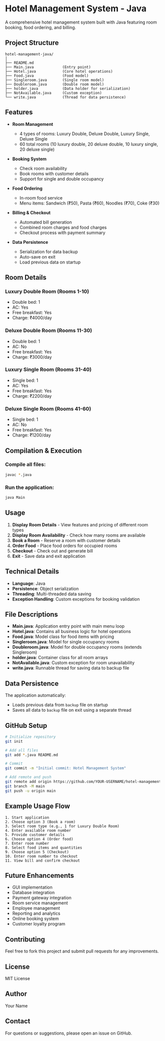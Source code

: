 
# Hotel Management System - Java

A comprehensive hotel management system built with Java featuring room booking, food ordering, and billing.

## Project Structure

```
hotel-management-java/
│
├── README.md
├── Main.java             (Entry point)
├── Hotel.java            (Core hotel operations)
├── Food.java             (Food model)
├── Singleroom.java       (Single room model)
├── Doubleroom.java       (Double room model)
├── holder.java           (Data holder for serialization)
├── NotAvailable.java     (Custom exception)
└── write.java            (Thread for data persistence)
```

## Features

- **Room Management**
  - 4 types of rooms: Luxury Double, Deluxe Double, Luxury Single, Deluxe Single
  - 60 total rooms (10 luxury double, 20 deluxe double, 10 luxury single, 20 deluxe single)
  
- **Booking System**
  - Check room availability
  - Book rooms with customer details
  - Support for single and double occupancy
  
- **Food Ordering**
  - In-room food service
  - Menu items: Sandwich (₹50), Pasta (₹60), Noodles (₹70), Coke (₹30)
  
- **Billing & Checkout**
  - Automated bill generation
  - Combined room charges and food charges
  - Checkout process with payment summary
  
- **Data Persistence**
  - Serialization for data backup
  - Auto-save on exit
  - Load previous data on startup

## Room Details

### Luxury Double Room (Rooms 1-10)
- Double bed: 1
- AC: Yes
- Free breakfast: Yes
- Charge: ₹4000/day

### Deluxe Double Room (Rooms 11-30)
- Double bed: 1
- AC: No
- Free breakfast: Yes
- Charge: ₹3000/day

### Luxury Single Room (Rooms 31-40)
- Single bed: 1
- AC: Yes
- Free breakfast: Yes
- Charge: ₹2200/day

### Deluxe Single Room (Rooms 41-60)
- Single bed: 1
- AC: No
- Free breakfast: Yes
- Charge: ₹1200/day

## Compilation & Execution

### Compile all files:
```bash
javac *.java
```

### Run the application:
```bash
java Main
```

## Usage

1. **Display Room Details** - View features and pricing of different room types
2. **Display Room Availability** - Check how many rooms are available
3. **Book a Room** - Reserve a room with customer details
4. **Order Food** - Place food orders for occupied rooms
5. **Checkout** - Check out and generate bill
6. **Exit** - Save data and exit application

## Technical Details

- **Language**: Java
- **Persistence**: Object serialization
- **Threading**: Multi-threaded data saving
- **Exception Handling**: Custom exceptions for booking validation

## File Descriptions

- **Main.java**: Application entry point with main menu loop
- **Hotel.java**: Contains all business logic for hotel operations
- **Food.java**: Model class for food items with pricing
- **Singleroom.java**: Model for single occupancy rooms
- **Doubleroom.java**: Model for double occupancy rooms (extends Singleroom)
- **holder.java**: Container class for all room arrays
- **NotAvailable.java**: Custom exception for room unavailability
- **write.java**: Runnable thread for saving data to backup file

## Data Persistence

The application automatically:
- Loads previous data from `backup` file on startup
- Saves all data to `backup` file on exit using a separate thread

## GitHub Setup

```bash
# Initialize repository
git init

# Add all files
git add *.java README.md

# Commit
git commit -m "Initial commit: Hotel Management System"

# Add remote and push
git remote add origin https://github.com/YOUR-USERNAME/hotel-management-java.git
git branch -M main
git push -u origin main
```

## Example Usage Flow

```
1. Start application
2. Choose option 3 (Book a room)
3. Select room type (e.g., 1 for Luxury Double Room)
4. Enter available room number
5. Provide customer details
6. Choose option 4 (Order food)
7. Enter room number
8. Select food items and quantities
9. Choose option 5 (Checkout)
10. Enter room number to checkout
11. View bill and confirm checkout
```

## Future Enhancements

- GUI implementation
- Database integration
- Payment gateway integration
- Room service management
- Employee management
- Reporting and analytics
- Online booking system
- Customer loyalty program

## Contributing

Feel free to fork this project and submit pull requests for any improvements.

## License

MIT License

## Author

Your Name

## Contact

For questions or suggestions, please open an issue on GitHub.
